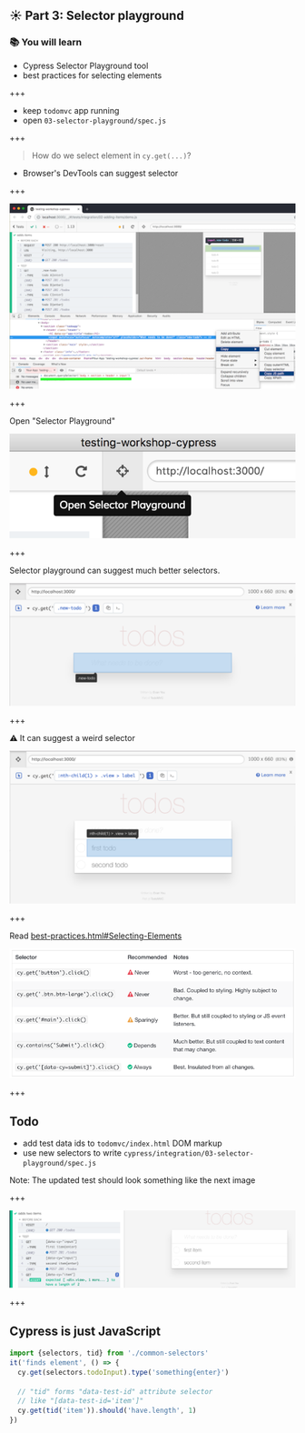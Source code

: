 ## ☀️ Part 3: Selector playground

### 📚 You will learn

- Cypress Selector Playground tool
- best practices for selecting elements

+++

- keep `todomvc` app running
- open `03-selector-playground/spec.js`

+++

> How do we select element in `cy.get(...)`?

- Browser's DevTools can suggest selector

+++

![Chrome suggests selector](/slides/03-selector-playground/img/chrome-copy-js-path.png)

+++

Open "Selector Playground"

![Selector playground button](/slides/03-selector-playground/img/selector-button.png)

+++

Selector playground can suggest much better selectors.

![Selector playground](/slides/03-selector-playground/img/selector-playground.png)

+++

⚠️ It can suggest a weird selector

![Default suggestion](/slides/03-selector-playground/img/default-suggestion.png)

+++

Read [best-practices.html#Selecting-Elements](https://docs.cypress.io/guides/references/best-practices.html#Selecting-Elements)

![Best practice](/slides/03-selector-playground/img/best-practice.png)

+++

## Todo

- add test data ids to `todomvc/index.html` DOM markup
- use new selectors to write `cypress/integration/03-selector-playground/spec.js`

Note:
The updated test should look something like the next image

+++

![Selectors](/slides/03-selector-playground/img/selectors.png)

+++

## Cypress is just JavaScript

```js
import {selectors, tid} from './common-selectors'
it('finds element', () => {
  cy.get(selectors.todoInput).type('something{enter}')

  // "tid" forms "data-test-id" attribute selector
  // like "[data-test-id='item']"
  cy.get(tid('item')).should('have.length', 1)
})
```
